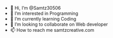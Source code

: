 - 👋 Hi, I’m @Samtz30506
- 👀 I’m interested in Programming
- 🌱 I’m currently learning Coding
- 💞️ I’m looking to collaborate on Web developer
- 📫 How to reach me samtzcreative.com

<!---
Samtz30506/Samtz30506 is a ✨ special ✨ for helping different people throung learning prosses
--->

